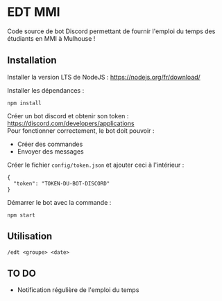 # EDT MMI
Code source de bot Discord permettant de fournir l'emploi du temps des étudiants en MMI à Mulhouse !

## Installation

Installer la version LTS de NodeJS : https://nodejs.org/fr/download/

Installer les dépendances :
```
npm install
```

Créer un bot discord et obtenir son token : https://discord.com/developers/applications \
Pour fonctionner correctement, le bot doit pouvoir :
- Créer des commandes
- Envoyer des messages

Créer le fichier `config/token.json` et ajouter ceci à l'intérieur :
```
{
  "token": "TOKEN-DU-BOT-DISCORD"
}
```

Démarrer le bot avec la commande :
```
npm start
```

## Utilisation
```
/edt <groupe> <date>
```

## TO DO
- Notification régulière de l'emploi du temps
